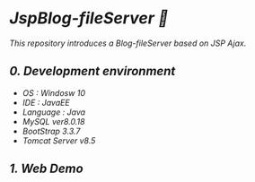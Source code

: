 # ***JspBlog-fileServer :eyes:***
*This repository introduces a Blog-fileServer based on JSP Ajax.*

## ***0. Development environment***
* *OS : Windosw 10*
* *IDE : JavaEE*
* *Language : Java*
* *MySQL ver8.0.18*
* *BootStrap 3.3.7*
* *Tomcat Server v8.5*

## ***1. Web Demo***
